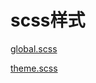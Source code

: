 # scss样式

[global.scss](scss%E6%A0%B7%E5%BC%8F%20a6bc090852e44729b3b56e3cd0cd260d/global%20scss%20222d76f3cdb94a5eae026c8deae985f5.md)

[theme.scss](scss%E6%A0%B7%E5%BC%8F%20a6bc090852e44729b3b56e3cd0cd260d/theme%20scss%203c9c55f68b4d41e7802972cf3de62ff8.md)